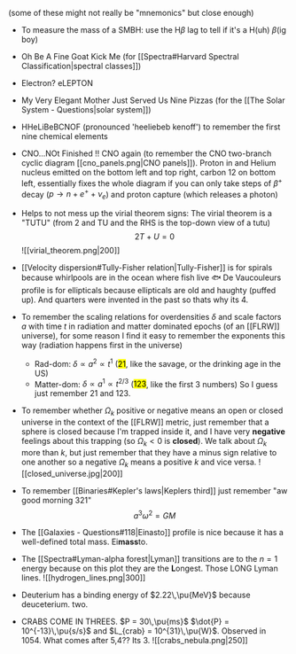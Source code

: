(some of these might not really be "mnemonics" but close enough)

- To measure the mass of a SMBH: use the H$\beta$ lag to tell if it's a H(uh) $\beta$(ig boy)

- Oh Be A Fine Goat Kick Me (for [[Spectra#Harvard Spectral Classification|spectral classes]])

- Electron? eLEPTON

- My Very Elegant Mother Just Served Us Nine Pizzas (for the [[The Solar System - Questions|solar system]])

- HHeLiBeBCNOF (pronounced 'heeliebeb kenoff') to remember the first nine chemical elements

- CNO...NOt Finished !! CNO again (to remember the CNO two-branch cyclic diagram [[cno_panels.png|CNO panels]]). Proton in and Helium nucleus emitted on the bottom left and top right, carbon 12 on bottom left, essentially fixes the whole diagram if you can only take steps of $\beta^+$ decay ($p \rightarrow n + e^+ + \nu_e$) and proton capture (which releases a photon)

- Helps to not mess up the virial theorem signs: The virial theorem is a "TUTU"  (from 2 and TU and the RHS is the top-down view of a tutu) $$2T + U = 0$$![[virial_theorem.png|200]]

- [[Velocity dispersion#Tully-Fisher relation|Tully-Fisher]] is for spirals because whirlpools are in the ocean where fish live 🐟
  De Vaucouleurs profile is for ellipticals because ellipticals are old and haughty (puffed up). And quarters were invented in the past so thats why its 4. 

- To remember the scaling relations for overdensities $\delta$ and scale factors $a$ with time $t$ in radiation and matter dominated epochs (of an [[FLRW]] universe), for some reason I find it easy to remember the exponents this way (radiation happens first in the universe)
  - Rad-dom: $\delta \propto a^2 \propto t^1$            (<mark class="hltr-pink">21</mark>, like the savage, or the drinking age in the US)
  - Matter-dom: $\delta \propto a^1 \propto t^{2/3}$     (<mark class="hltr-pink">123</mark>, like the first 3 numbers)
  So I guess just remember 21 and 123.

- To remember whether $\Omega_k$ positive or negative means an open or closed universe in the context of the [[FLRW]] metric, just remember that a sphere is closed because I'm trapped inside it, and I have very **negative** feelings about this trapping (so $\Omega_k < 0$ is **closed**). We talk about $\Omega_k$ more than $k$, but just remember that they have a minus sign relative to one another so a negative $\Omega_k$ means a positive $k$ and vice versa.
  ![[closed_universe.jpg|200]]

- To remember [[Binaries#Kepler's laws|Keplers third]] just remember "aw good morning 321" $$a^3 \omega^2 = GM$$
- The [[Galaxies - Questions#118|Einasto]] profile is nice because it has a well-defined total mass. Ei**mass**to.

- The [[Spectra#Lyman-alpha forest|Lyman]] transitions are to the $n=1$ energy because on this plot they are the **L**ongest. Those LONG Lyman lines. 
  ![[hydrogen_lines.png|300]]

- Deuterium has a binding energy of $2.22\,\pu{MeV}$ because deuceterium. two.

- CRABS COME IN THREES. $P = 30\,\pu{ms}$ $\dot{P} = 10^{-13}\,\pu{s/s}$ and $L_{crab} = 10^{31}\,\pu{W}$. Observed in 1054. What comes after 5,4?? Its 3.
  ![[crabs_nebula.png|250]]